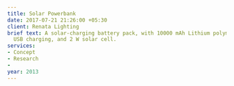 ```yaml
---
title: Solar Powerbank
date: 2017-07-21 21:26:00 +05:30
client: Renata Lighting
brief text: A solar-charging battery pack, with 10000 mAh Lithium polymer battery,
  USB charging, and 2 W solar cell.
services:
- Concept
- Research
- 
year: 2013
---
```


